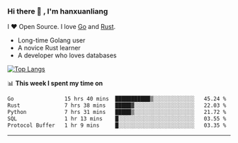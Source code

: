 ### Hi there 👋 , I'm hanxuanliang

<!--
**hanxuanliang/hanxuanliang** is a ✨ _special_ ✨ repository because its `README.md` (this file) appears on your GitHub profile.

Here are some ideas to get you started:

- 🔭 I’m currently working on ...
- 🌱 I’m currently learning ...
- 👯 I’m looking to collaborate on ...
- 🤔 I’m looking for help with ...
- 💬 Ask me about ...
- 📫 How to reach me: ...
- 😄 Pronouns: ...
- ⚡ Fun fact: ...
-->
I ❤ Open Source. I love [Go](https://golang.org) and [Rust](https://www.rust-lang.org/zh-CN/).

* Long-time Golang user
* A novice Rust learner
* A developer who loves databases

[![Top Langs](https://github-readme-stats.vercel.app/api?username=hanxuanliang&show_icons=true&count_private=true&line_height=40)](https://github.com/anuraghazra/github-readme-stats)

📊 **This week I spent my time on**
<!--START_SECTION:waka-->

```txt
Go                15 hrs 40 mins  ███████████▒░░░░░░░░░░░░░   45.24 %
Rust              7 hrs 38 mins   █████▓░░░░░░░░░░░░░░░░░░░   22.03 %
Python            7 hrs 31 mins   █████▒░░░░░░░░░░░░░░░░░░░   21.72 %
SQL               1 hr 13 mins    █░░░░░░░░░░░░░░░░░░░░░░░░   03.55 %
Protocol Buffer   1 hr 9 mins     █░░░░░░░░░░░░░░░░░░░░░░░░   03.35 %
```

<!--END_SECTION:waka-->

***
